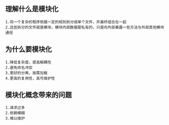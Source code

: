 ## 理解什么是模块化
    1.将一个复杂的程序依据一定的规则拆分成单个文件，并最终组合在一起
    2.这些拆分的文件就是模块，模块内部数据是私有的，只是向外部暴露一些方法与外部其他模块通信

## 为什么要模块化
    1.降低复杂度，提高解耦性
    2.避免命名冲突
    3.更好的分离，按需加载
    4.更高的复用性，高可维护性

## 模块化概念带来的问题
    1.请求过多
    2.依赖模糊
    3.难以维护